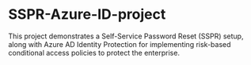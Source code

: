 # SSPR-Azure-ID-project
This project demonstrates a Self-Service Password Reset (SSPR) setup, along with Azure AD Identity Protection for implementing risk-based conditional access policies to protect the enterprise.

